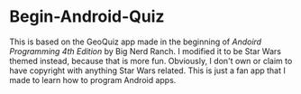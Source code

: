 # Begin-Android-Quiz

This is based on the GeoQuiz app made in the beginning of *Andoird Programming 4th Edition* by Big Nerd Ranch. I modified it to be Star Wars themed instead, because that is more fun. Obviously, I don't own or claim to have copyright with anything Star Wars related. This is just a fan app that I made to learn how to program Android apps.
